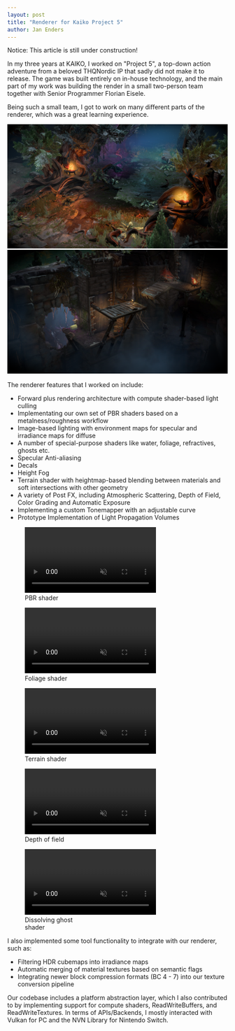 ```yaml
---
layout: post
title: "Renderer for Kaiko Project 5"
author: Jan Enders
---
```


Notice: This article is still under construction!

In my three years at KAIKO, I worked on "Project 5", a top-down action adventure from a beloved THQNordic IP that sadly did not make it to release.
The game was built entirely on in-house technology, and the main part of my work was building the render in a small two-person team together with Senior Programmer Florian Eisele.

Being such a small team, I got to work on many different parts of the renderer, which was a great learning experience.

<div class="image-grid">
	<div class="item">
		<img src="/images/KKP5_Level01.png" alt="Game Screenshot 1">
	</div>
	<div class="item">
		<img src="/images/KKP5_Level02.png" alt="Game Screenshot 2">
	</div>
</div>

The renderer features that I worked on include:

- Forward plus rendering architecture with compute shader-based light culling
- Implementating our own set of PBR shaders based on a metalness/roughness workflow
- Image-based lighting with environment maps for specular and irradiance maps for diffuse
- A number of special-purpose shaders like water, foliage, refractives, ghosts etc.
- Specular Anti-aliasing
- Decals
- Height Fog
- Terrain shader with heightmap-based blending between materials and soft intersections with other geometry
- A variety of Post FX, including Atmospheric Scattering, Depth of Field, Color Grading and Automatic Exposure
- Implementing a custom Tonemapper with an adjustable curve
- Prototype Implementation of Light Propagation Volumes

<div class="video-row" >
	<figure style="width: calc((100% - 20px) / 2);">
		<video autoplay muted loop playsinline preload="metadata">
			<source src="/images/KKP5_pbrshader.mp4?v=4" type="video/mp4">
			Could not load the video		
		</video >
		<figcaption>PBR shader</figcaption>
	</figure>
	<figure style="width: calc((100% - 20px) / 2);">
		<video autoplay muted loop playsinline preload="metadata">
			<source src="/images/KKP5_foliageshader.mp4?v=4" type="video/mp4">
			Could not load the video		
		</video >
		<figcaption>Foliage shader</figcaption>
	</figure>
</div >

<div class="video-row" >
	<figure style="width: calc((100% - 40px) / 3);">
		<video autoplay muted loop playsinline preload="metadata">
			<source src="/images/KKP5_terrain.mp4?v=4" type="video/mp4">
			Could not load the video		
		</video >
		<figcaption>Terrain shader</figcaption>
	</figure>
	<figure style="width: calc((100% - 40px) / 3);">
		<video autoplay muted loop playsinline preload="metadata">
			<source src="/images/KKP5_depth_of_field.mp4?v=4" type="video/mp4">
			Could not load the video		
		</video >
		<figcaption>Depth of field</figcaption>
	</figure>
	<figure style="width: calc((100% - 40px) / 3);">
		<video autoplay muted loop playsinline preload="metadata">
			<source src="/images/KKP5_ghost_dissolve.mp4?v=4" type="video/mp4">
			Could not load the video		
		</video >
		<figcaption>Dissolving ghost shader</figcaption>
	</figure>
</div >

I also implemented some tool functionality to integrate with our renderer, such as:

- Filtering HDR cubemaps into irradiance maps
- Automatic merging of material textures based on semantic flags
- Integrating newer block compression formats (BC 4 - 7) into our texture conversion pipeline

Our codebase includes a platform abstraction layer, which I also contributed to by implementing support for compute shaders, ReadWriteBuffers, and ReadWriteTextures.
In terms of APIs/Backends, I mostly interacted with Vulkan for PC and the NVN Library for Nintendo Switch.

